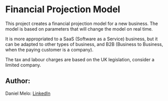 # Financial Projection Model

This project creates a financial projection model for a new business.
The model is based on parameters that will change the model on real time.

It is more appropriated to a SaaS (Software as a Service) business, but it can be adapted to other types of business, and B2B (Business to Business, when the paying customer is a company).

The tax and labour charges are based on the UK legislation, consider a limited company.

## Author:

Daniel Melo: [LinkedIn](https://www.linkedin.com/in/industriai/)

